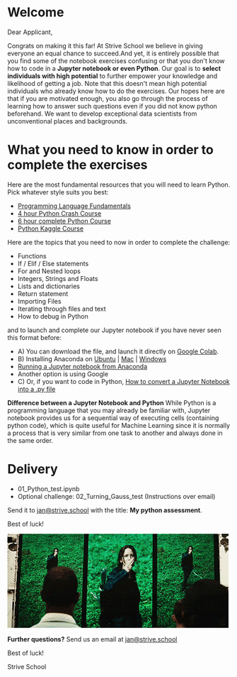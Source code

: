 # Welcome

Dear Applicant,

Congrats on making it this far! At Strive School we believe in giving everyone an equal chance to succeed.And yet, it is entirely possible that you find some of the notebook exercises confusing or that you don't know how to code in a **Jupyter notebook or even Python**. Our goal is to **select individuals with high potential** to further empower your knowledge and likelihood of getting a job. Note that this doesn't mean high potential individuals who already know how to do the exercises. Our hopes here are that if you are motivated enough, you also go through the process of learning how to answer such questions even if you did not know python beforehand. We want to develop exceptional data scientists from unconventional places and backgrounds.

# What you need to know in order to complete the exercises

Here are the most fundamental resources that you will need to learn Python. Pick whatever style suits you best: 
- [Programming Language Fundamentals](https://www.linkedin.com/learning/programming-foundations-fundamentals-3/exploring-languages)
- [4 hour Python Crash Course](https://www.youtube.com/watch?v=rfscVS0vtbw)
- [6 hour complete Python Course](https://www.youtube.com/watch?v=_uQrJ0TkZlc)
- [Python Kaggle Course](https://www.kaggle.com/learn/python)

Here are the topics that you need to now in order to complete the challenge:
- Functions
- If / Elif / Else statements
- For and Nested loops
- Integers, Strings and Floats
- Lists and dictionaries
- Return statement
- Importing Files
- Iterating through files and text
- How to debug in Python

and to launch and complete our Jupyter notebook if you have never seen this format before:
- A) You can download the file, and launch it directly on [Google Colab](https://www.youtube.com/watch?v=agj3AxNPDWU).
- B) Installing Anaconda on [Ubuntu](https://www.digitalocean.com/community/tutorials/how-to-install-anaconda-on-ubuntu-18-04-quickstart) | [Mac](https://docs.anaconda.com/anaconda/install/mac-os/) | [Windows](https://problemsolvingwithpython.com/01-Orientation/01.03-Installing-Anaconda-on-Windows/)
- [Running a Jupyter notebook from Anaconda](https://jupyter-notebook-beginner-guide.readthedocs.io/en/latest/execute.html)
- Another option is using Google 
- C) Or, if you want to code in Python, [How to convert a Jupyter Notebook into a .py file](https://stackoverflow.com/questions/37797709/convert-json-ipython-notebook-ipynb-to-py-file)

**Difference between a Jupyter Notebook and Python**
While Python is a programming language that you may already be familiar with, Jupyter notebook provides us for a sequential way of executing cells (containing python code), which is quite useful for Machine Learning since it is normally a process that is very similar from one task to another and always done in the same order.

# Delivery
- 01_Python_test.ipynb
- Optional challenge: 02_Turning_Gauss_test (Instructions over email)

Send it to jan@strive.school with the title: **My python assessment**.

Best of luck!

![](images/hunger.gif)

**Further questions?**
Send us an email at jan@strive.school

Best of luck!

Strive School
